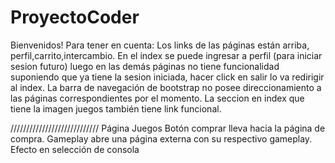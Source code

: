 # ProyectoCoder
Bienvenidos!
Para tener en cuenta:
Los links de las páginas están arriba, perfil,carrito,intercambio.
En el index se puede ingresar a perfil (para iniciar sesion futuro)
luego en las demás páginas no tiene funcionalidad suponiendo que ya tiene la sesion iniciada, hacer click en salir lo va redirigir al index.
La barra de navegación de bootstrap no posee direccionamiento a las páginas correspondientes por el momento.
La seccion en index que tiene la imagen juegos también tiene link funcional.

////////////////////////////
Página Juegos
Botón comprar lleva hacia la página de compra.
Gameplay abre una página externa con su respectivo gameplay.
Efecto en selección de consola